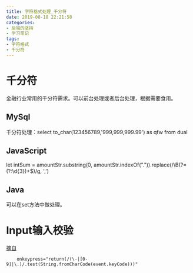 ```yaml
---
title: 字符格式处理_千分符
date: 2019-08-18 22:21:58
categories:
- 后端的坚持
- 学习笔记
tags:
- 字符格式
- 千分符
---
```

# 千分符
金融行业常用的千分符需求。可以前台处理或者后台处理，根据需要食用。  

<!--more-->

## MySql
千分符处理：select to_char(123456789,'999,999,999.99') as qfw from dual

## JavaScript
let intSum = amountStr.substring(0, amountStr.indexOf(".")).replace(/\B(?=(?:\d{3})+$)/g, ',')

## Java
可以在set方法中做处理。

# Input输入校验
[摘自](https://blog.csdn.net/changjiufu/article/details/82469008)
```
    onkeypress="return(/(\-|[0-9]|\.)/.test(String.fromCharCode(event.keyCode)))"
```
                                                                                                                                                                                                                                                                                                                                         